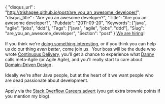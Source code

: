 {
 "disqus_url" : "http://trishagee.github.io/post/are_you_an_awesome_developer/",
 "disqus_title" : "Are you an awesome developer?",
 "Title": "Are you an awesome developer?",
 "Pubdate": "2011-09-20",
 "Keywords": ["java", "agile", "jobs", "ddd"],
 "Tags": ["java", "agile", "jobs", "ddd"],
 "Slug": "are_you_an_awesome_developer",
 "Section": "post"
}
<a href="http://careers.stackoverflow.com/jobs/13468/java-developer-lmax?a=fUyRLfG">We are hiring</a>!<br /><br />If you think we're <a href="http://code.google.com/p/disruptor/">doing something interesting</a>, or if you think you can help us do our thing <i>even better</i>, come join us. &nbsp;Your boss will be the dude who wrote <a href="http://continuousdelivery.com/about/">Continuous Delivery</a>, you'll get a chance to experience what <a href="http://blog.codeaholics.org/">Danny</a> calls meta-Agile (or Agile Agile), and you'll really start to care about <a href="http://www.amazon.com/gp/product/0321125215/ref=as_li_tf_tl?ie=UTF8&amp;tag=trissramb-20&amp;linkCode=as2&amp;camp=217145&amp;creative=399377&amp;creativeASIN=0321125215">Domain-Driven Design</a><img alt="" border="0" height="1" src="http://www.assoc-amazon.com/e/ir?t=trissramb-20&amp;l=as2&amp;o=1&amp;a=0321125215&amp;camp=217145&amp;creative=399377" style="border: none !important; margin: 0px !important;" width="1" />.<br /><br />Ideally we're after Java people, but at the heart of it we want people who are dead passionate about development.<br /><br />Apply via the <a href="http://careers.stackoverflow.com/jobs/13468/java-developer-lmax?a=fUyRLfG">Stack Overflow Careers advert</a>&nbsp;(you get extra brownie points if you mention my blog).

